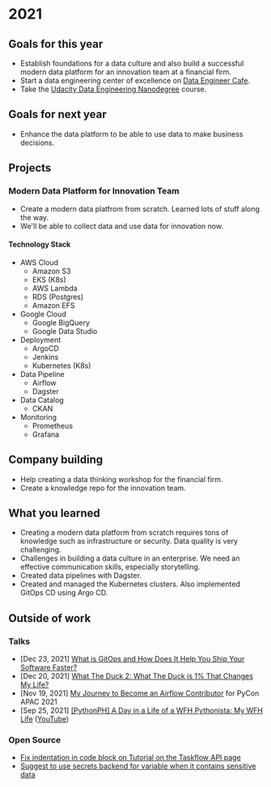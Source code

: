 # 2021

## Goals for this year

* Establish foundations for a data culture and also build a successful modern
  data platform for an innovation team at a financial firm.
* Start a data engineering center of excellence on [Data Engineer
  Cafe](https://discuss.dataengineercafe.io/).
* Take the [Udacity Data Engineering
  Nanodegree](https://www.udacity.com/course/data-engineer-nanodegree--nd027)
  course.

## Goals for next year

* Enhance the data platform to be able to use data to make business decisions.

## Projects

### Modern Data Platform for Innovation Team

* Create a modern data platfrom from scratch. Learned lots of stuff along the
  way.
* We'll be able to collect data and use data for innovation now.

#### Technology Stack

* AWS Cloud
  * Amazon S3
  * EKS (K8s)
  * AWS Lambda
  * RDS (Postgres)
  * Amazon EFS
* Google Cloud
  * Google BigQuery
  * Google Data Studio
* Deployment
  * ArgoCD
  * Jenkins
  * Kubernetes (K8s)
* Data Pipeline
  * Airflow
  * Dagster
* Data Catalog
  * CKAN
* Monitoring
  * Prometheus
  * Grafana

## Company building

* Help creating a data thinking workshop for the financial firm.
* Create a knowledge repo for the innovation team.

## What you learned

* Creating a modern data platform from scratch requires tons of knowledge such
  as infrastructure or security. Data quality is very challenging.
* Challenges in building a data culture in an enterprise. We need an effective
  communication skills, especially storytelling.
* Created data pipelines with Dagster.
* Created and managed the Kubernetes clusters. Also implemented GitOps CD using
  Argo CD.

## Outside of work

### Talks

* [Dec 23, 2021] [What is GitOps and How Does It Help You Ship Your Software
  Faster?](https://docs.google.com/presentation/d/1Iip7l00wtvNZbEdI2ewOG9HMH8krY69p2fVYEOZTczM/edit?usp=sharing)
* [Dec 20, 2021] [What The Duck 2: What The Duck is 1% That Changes My
  Life?](https://docs.google.com/presentation/d/1MAHBXSBBATX-oONLukZ4K93MRYqQxhxExmnmvyAHBM8/edit?usp=sharing)
* [Nov 19, 2021] [My Journey to Become an Airflow
  Contributor](https://github.com/zkan/cfps/blob/main/accepted/2021-pycon-apac-my-journey-to-become-an-airflow-contributor.md)
  for PyCon APAC 2021
* [Sep 25, 2021] [[PythonPH] A Day in a Life of a WFH Pythonista: My WFH
  Life](https://docs.google.com/presentation/d/1oPmIm-RUMvp3XeCwqLB1kI_icc39VDZLLUTatsbmmSc/edit?usp=sharing)
  ([YouTube](https://www.youtube.com/watch?v=j1l_lrl1BRo))

### Open Source

* [Fix indentation in code block on Tutorial on the Taskflow API
  page](https://github.com/apache/airflow/pull/14241)
* [Suggest to use secrets backend for variable when it contains sensitive
  data](https://github.com/apache/airflow/pull/17319)

